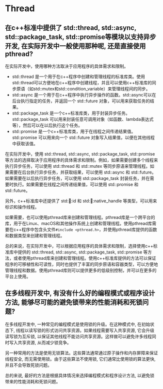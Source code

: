 # Thread

## 在c++标准中提供了 std::thread, std::async, std::package_task, std::promise等模块以支持异步开发, 在实际开发中一般使用那种呢, 还是直接使用pthread?

在实际开发中，使用哪种方法取决于应用程序的具体需求和限制。

- std::thread 是一个用于在c++程序中创建和管理线程的标准库类。使用std::thread可以方便地在c++程序中创建线程，并且可以使用c++标准库的同步原语（如std::mutex和std::condition_variable）来管理线程间的同步。
- std::async 是一个用于在c++程序中执行异步操作的函数。std::async可以在后台执行指定的任务，并返回一个 std::future 对象，可以用来获取任务的结果。
- std::package_task 是一个c++标准库类，用于封装异步任务。std::package_task 可以用来封装任意可调用对象（如函数、lambda表达式等），然后可以在以后执行这个任务。
- std::promise 是一个c++标准库类，用于在线程之间传递结果值。std::promise 可以用来向一个 std::future 对象写入结果值，以便在其他线程中获取该值。

在实际开发中，使用 std::thread, std::async, std::package_task, std::promise 等方法的选择取决于应用程序的具体需求和限制。例如，如果需要创建多个线程来执行异步任务，可以使用 std::thread 和 std::mutex 等同步原语来管理线程。如果需要在后台执行异步任务，并获取结果，可以使用 std::async 和 std::future。如果需要在以后执行异步任务，可以使用 std::package_task 封装任务，并在需要时执行。如果需要在线程之间传递结果值，可以使用 std::promise 和 std::future。

另外，c++标准库中还提供了 std::thread::id 和 std::thread::native_handle 等类型，可以用来标识和操作线程。

如果需要，也可以使用pthread库来创建和管理线程。pthread库是一个跨平台的库，用于在Linux、macOS和其他操作系统上创建和管理线程。使用pthread库需要在c++程序中包含头文件`#include <pthread.h>`，并使用pthread库提供的函数和数据类型来创建和管理线程。

总的来说，在实际开发中，可以根据应用程序的具体需求和限制，选择使用c++标准库中提供的 std::thread, std::async, std::package_task, std::promise 等方法，或者使用pthread库来创建和管理线程。使用c++标准库提供的方法可以保证程序的可移植性和可读性，同时也提供了丰富的同步原语和容器类型，可以方便地管理线程和数据。使用pthread库则可以提供更多的低级别控制，并可以在更多的平台上使用。

## 在多线程开发中, 有没有什么好的编程模式或程序设计方法, 能够尽可能的避免锁带来的性能消耗和死锁问题?

在多线程开发中, 一种常见的编程模式是使用锁的升级。在这种模式中, 在初始状态下, 线程以读写锁的形式访问共享资源。如果线程需要写入共享资源, 它会升级读写锁为互斥锁, 以保证其他线程不能访问共享资源。这样做可以避免许多线程同时写入共享资源, 从而减少锁竞争。

另一种常用的方法是使用无锁算法。这些算法通常通过原子操作和内存屏障来保证线程安全, 而无需使用锁。由于这些算法不使用锁, 它们通常比使用锁的算法更快, 并且不会导致死锁问题。

总的来说, 最好的方法是根据具体情况来选择编程模式和程序设计方法, 以避免锁带来的性能消耗和死锁问题。
